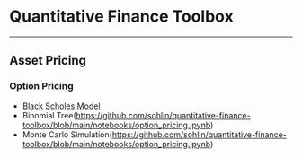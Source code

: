 # Quantitative Finance Toolbox
----
## Asset Pricing
### Option Pricing
+ [Black Scholes Model](https://github.com/sohlin/quantitative-finance-toolbox/blob/main/notebooks/option_pricing.ipynb)
+ Binomial Tree(https://github.com/sohlin/quantitative-finance-toolbox/blob/main/notebooks/option_pricing.ipynb)
+ Monte Carlo Simulation(https://github.com/sohlin/quantitative-finance-toolbox/blob/main/notebooks/option_pricing.ipynb)